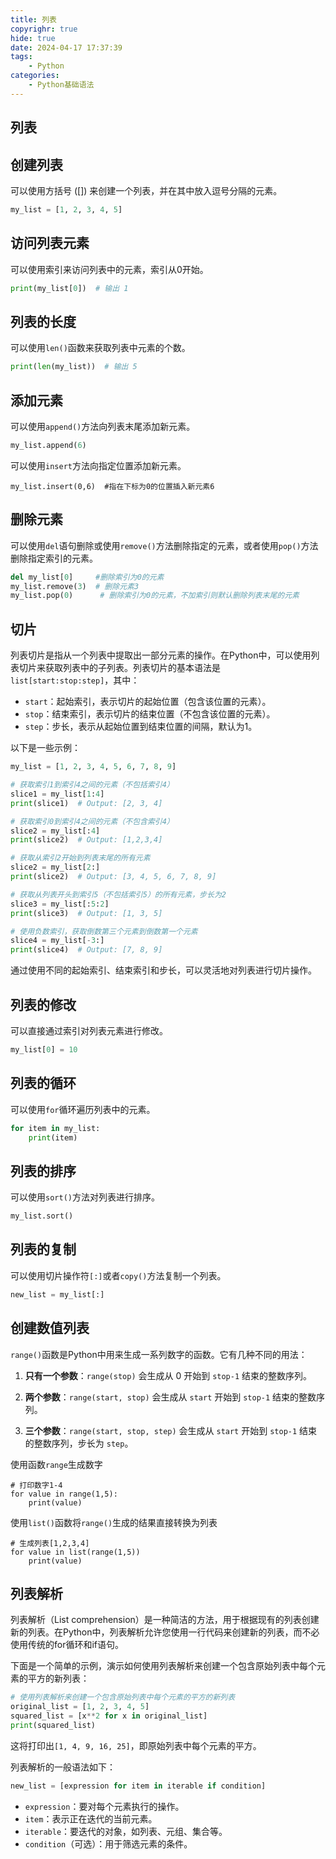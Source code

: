 ```yaml
---
title: 列表
copyrighr: true
hide: true
date: 2024-04-17 17:37:39
tags:
    - Python
categories:
    - Python基础语法
---
```

## 列表

## 创建列表

可以使用方括号 \([]\) 来创建一个列表，并在其中放入逗号分隔的元素。

```python
my_list = [1, 2, 3, 4, 5]
```

## 访问列表元素

可以使用索引来访问列表中的元素，索引从0开始。

```python
print(my_list[0])  # 输出 1
```

## 列表的长度

可以使用`len()`函数来获取列表中元素的个数。

```python
print(len(my_list))  # 输出 5
```

## 添加元素

可以使用`append()`方法向列表末尾添加新元素。

```python
my_list.append(6)
```

可以使用`insert`方法向指定位置添加新元素。

```
my_list.insert(0,6)  #指在下标为0的位置插入新元素6
```

## 删除元素

可以使用`del`语句删除或使用`remove()`方法删除指定的元素，或者使用`pop()`方法删除指定索引的元素。

```python
del my_list[0]     #删除索引为0的元素
my_list.remove(3)  # 删除元素3
my_list.pop(0)      # 删除索引为0的元素，不加索引则默认删除列表末尾的元素
```

## 切片

列表切片是指从一个列表中提取出一部分元素的操作。在Python中，可以使用列表切片来获取列表中的子列表。列表切片的基本语法是 `list[start:stop:step]`，其中：

- `start`：起始索引，表示切片的起始位置（包含该位置的元素）。
- `stop`：结束索引，表示切片的结束位置（不包含该位置的元素）。
- `step`：步长，表示从起始位置到结束位置的间隔，默认为1。

以下是一些示例：

```python
my_list = [1, 2, 3, 4, 5, 6, 7, 8, 9]

# 获取索引1到索引4之间的元素（不包括索引4）
slice1 = my_list[1:4]
print(slice1)  # Output: [2, 3, 4]

# 获取索引0到索引4之间的元素（不包含索引4）
slice2 = my_list[:4]
print(slice2)  # Output: [1,2,3,4]

# 获取从索引2开始到列表末尾的所有元素
slice2 = my_list[2:]
print(slice2)  # Output: [3, 4, 5, 6, 7, 8, 9]

# 获取从列表开头到索引5（不包括索引5）的所有元素，步长为2
slice3 = my_list[:5:2]
print(slice3)  # Output: [1, 3, 5]

# 使用负数索引，获取倒数第三个元素到倒数第一个元素
slice4 = my_list[-3:]
print(slice4)  # Output: [7, 8, 9]
```

通过使用不同的起始索引、结束索引和步长，可以灵活地对列表进行切片操作。

## 列表的修改

可以直接通过索引对列表元素进行修改。

```python
my_list[0] = 10
```

## 列表的循环

可以使用`for`循环遍历列表中的元素。

```python
for item in my_list:
    print(item)
```

## 列表的排序

可以使用`sort()`方法对列表进行排序。

```python
my_list.sort()
```

## 列表的复制

可以使用切片操作符`[:]`或者`copy()`方法复制一个列表。

```python
new_list = my_list[:]
```

## 创建数值列表

`range()`函数是Python中用来生成一系列数字的函数。它有几种不同的用法：

1. **只有一个参数**：`range(stop)` 会生成从 0 开始到 `stop-1` 结束的整数序列。

2. **两个参数**：`range(start, stop)` 会生成从 `start` 开始到 `stop-1` 结束的整数序列。
3. **三个参数**：`range(start, stop, step)` 会生成从 `start` 开始到 `stop-1` 结束的整数序列，步长为 `step`。

使用函数`range`生成数字

```
# 打印数字1-4
for value in range(1,5):
	print(value)
```

使用`list()`函数将`range()`生成的结果直接转换为列表

```
# 生成列表[1,2,3,4]
for value in list(range(1,5))
	print(value)
```

## 列表解析

列表解析（List comprehension）是一种简洁的方法，用于根据现有的列表创建新的列表。在Python中，列表解析允许您使用一行代码来创建新的列表，而不必使用传统的for循环和if语句。

下面是一个简单的示例，演示如何使用列表解析来创建一个包含原始列表中每个元素的平方的新列表：

```python
# 使用列表解析来创建一个包含原始列表中每个元素的平方的新列表
original_list = [1, 2, 3, 4, 5]
squared_list = [x**2 for x in original_list]
print(squared_list)
```

这将打印出`[1, 4, 9, 16, 25]`，即原始列表中每个元素的平方。

列表解析的一般语法如下：

```python
new_list = [expression for item in iterable if condition]
```

- `expression`：要对每个元素执行的操作。
- `item`：表示正在迭代的当前元素。
- `iterable`：要迭代的对象，如列表、元组、集合等。
- `condition`（可选）：用于筛选元素的条件。

